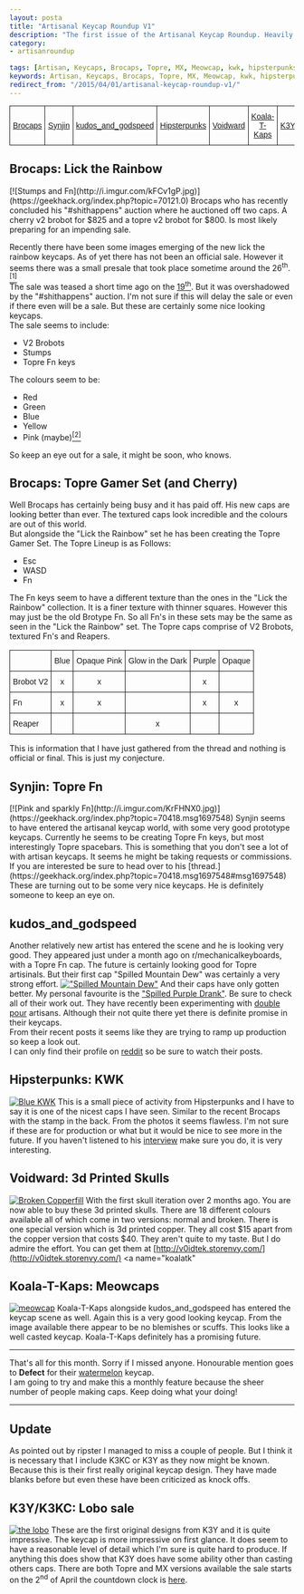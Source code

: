 ```yaml
---
layout: posta
title: "Artisanal Keycap Roundup V1"
description: "The first issue of the Artisanal Keycap Roundup. Heavily featuring Brocaps."
category: 
- artisanroundup

tags: [Artisan, Keycaps, Brocaps, Topre, MX, Meowcap, kwk, hipsterpunks, Koala-T-Kaps, kudos_and_godspeed, mtn dew, Voidward, ]
keywords: Artisan, Keycaps, Brocaps, Topre, MX, Meowcap, kwk, hipsterpunks, Koala-T-Kaps, kudos_and_godspeed, mtn dew, Voidward, geekhack, artisankeycaps, keycaps, artisans, custom,
redirect_from: "/2015/04/01/artisanal-keycap-roundup-v1/"
---
```

<style type="text/css">
.tg  {border-collapse:collapse;border-spacing:0;margin:0px auto;}
.tg td{font-family:Arial, sans-serif;font-size:14px;padding:10px 5px;border-style:solid;border-width:1px;overflow:hidden;word-break:normal;}
.tg th{font-family:Arial, sans-serif;font-size:14px;font-weight:normal;padding:10px 5px;border-style:solid;border-width:1px;overflow:hidden;word-break:normal;}
</style>
<table class="tg">
  <tr>
    <th class="tg-031e"><a href="#brocaps">Brocaps</a></th>
    <th class="tg-031e"><a href="#synjin">Synjin</a></th>
    <th class="tg-031e"><a href="#kudos">kudos_and_godspeed</a></th>
    <th class="tg-031e"><a href="#hipsterpunk">Hipsterpunks</a></th>
    <th class="tg-031e"><a href="#voidward">Voidward</a></th>
    <th class="tg-031e"><a href="#koalatk">Koala-T-Kaps</a></th>
    <th class="tg-031e"><a href="#k3">K3Y/K3KC</a></th>
  </tr>
</table>
<a name="brocaps"><h2> Brocaps: Lick the Rainbow</h2></a>
[![Stumps and Fn](http://i.imgur.com/kFCv1gP.jpg)](https://geekhack.org/index.php?topic=70121.0)
Brocaps who has recently concluded his "#shithappens" auction where he auctioned off two caps. A cherry v2 brobot for $825 and a topre v2 brobot for $800. Is most likely preparing for an impending sale.  

Recently there have been some images emerging of the new lick the rainbow keycaps. As of yet there has not been an official sale. However it seems there was a small presale that took place sometime around the 26<sup>th</sup>.[<sup>[1]</sup>](https://geekhack.org/index.php?topic=70121.msg1694411#msg1694411)  
The sale was teased a short time ago on the [19<sup>th</sup>](http://redd.it/2znww8). But it was overshadowed by the "#shithappens" auction. I'm not sure if this will delay the sale or even if there even will be a sale. But these are certainly some nice looking keycaps.  
The sale seems to include:
	
 * V2 Brobots
 * Stumps
 * Topre Fn keys

The colours seem to be:  

* Red
* Green
* Blue
* Yellow
* Pink (maybe)[<sup>[2]</sup>](https://geekhack.org/index.php?topic=70121.msg1686797#msg1686797)

So keep an eye out for a sale, it might be soon, who knows.
## Brocaps: Topre Gamer Set (and Cherry)
Well Brocaps has certainly being busy and it has paid off. His new caps are looking better than ever. The textured caps look incredible and the colours are out of this world.  
But alongside the "Lick the Rainbow" set he has been creating the Topre Gamer Set.
The Topre Lineup is as Follows:  

* Esc
* WASD
* Fn  

The Fn keys seem to have a different texture than the ones in the "Lick the Rainbow" collection. It is a finer texture with thinner squares. However this may just be the old Brotype Fn. So all Fn's in these sets may be the same as seen in the "Lick the Rainbow" set. 
The Topre caps comprise of V2 Brobots, textured Fn's and Reapers.
<table style="border-collapse:collapse;border-spacing:0"><tr><th style="font-family:Arial, sans-serif;font-size:14px;font-weight:normal;padding:10px 5px;border-style:solid;border-width:1px;overflow:hidden;word-break:normal"></th><th style="font-family:Arial, sans-serif;font-size:14px;font-weight:normal;padding:10px 5px;border-style:solid;border-width:1px;overflow:hidden;word-break:normal;text-align:center">Blue</th><th style="font-family:Arial, sans-serif;font-size:14px;font-weight:normal;padding:10px 5px;border-style:solid;border-width:1px;overflow:hidden;word-break:normal;text-align:center">Opaque Pink</th><th style="font-family:Arial, sans-serif;font-size:14px;font-weight:normal;padding:10px 5px;border-style:solid;border-width:1px;overflow:hidden;word-break:normal;text-align:center">Glow in the Dark</th><th style="font-family:Arial, sans-serif;font-size:14px;font-weight:normal;padding:10px 5px;border-style:solid;border-width:1px;overflow:hidden;word-break:normal;text-align:center">Purple</th><th style="font-family:Arial, sans-serif;font-size:14px;font-weight:normal;padding:10px 5px;border-style:solid;border-width:1px;overflow:hidden;word-break:normal;text-align:center">Opaque</th></tr><tr><td style="font-family:Arial, sans-serif;font-size:14px;padding:10px 5px;border-style:solid;border-width:1px;overflow:hidden;word-break:normal">Brobot V2</td><td style="font-family:Arial, sans-serif;font-size:14px;padding:10px 5px;border-style:solid;border-width:1px;overflow:hidden;word-break:normal;text-align:center">x</td><td style="font-family:Arial, sans-serif;font-size:14px;padding:10px 5px;border-style:solid;border-width:1px;overflow:hidden;word-break:normal;text-align:center">x</td><td style="font-family:Arial, sans-serif;font-size:14px;padding:10px 5px;border-style:solid;border-width:1px;overflow:hidden;word-break:normal;text-align:center"></td><td style="font-family:Arial, sans-serif;font-size:14px;padding:10px 5px;border-style:solid;border-width:1px;overflow:hidden;word-break:normal;text-align:center">x</td><td style="font-family:Arial, sans-serif;font-size:14px;padding:10px 5px;border-style:solid;border-width:1px;overflow:hidden;word-break:normal;text-align:center"></td></tr><tr><td style="font-family:Arial, sans-serif;font-size:14px;padding:10px 5px;border-style:solid;border-width:1px;overflow:hidden;word-break:normal">Fn</td><td style="font-family:Arial, sans-serif;font-size:14px;padding:10px 5px;border-style:solid;border-width:1px;overflow:hidden;word-break:normal;text-align:center">x</td><td style="font-family:Arial, sans-serif;font-size:14px;padding:10px 5px;border-style:solid;border-width:1px;overflow:hidden;word-break:normal;text-align:center">x</td><td style="font-family:Arial, sans-serif;font-size:14px;padding:10px 5px;border-style:solid;border-width:1px;overflow:hidden;word-break:normal;text-align:center"></td><td style="font-family:Arial, sans-serif;font-size:14px;padding:10px 5px;border-style:solid;border-width:1px;overflow:hidden;word-break:normal;text-align:center">x</td><td style="font-family:Arial, sans-serif;font-size:14px;padding:10px 5px;border-style:solid;border-width:1px;overflow:hidden;word-break:normal;text-align:center">x</td></tr><tr><td style="font-family:Arial, sans-serif;font-size:14px;padding:10px 5px;border-style:solid;border-width:1px;overflow:hidden;word-break:normal">Reaper</td><td style="font-family:Arial, sans-serif;font-size:14px;padding:10px 5px;border-style:solid;border-width:1px;overflow:hidden;word-break:normal;text-align:center"></td><td style="font-family:Arial, sans-serif;font-size:14px;padding:10px 5px;border-style:solid;border-width:1px;overflow:hidden;word-break:normal;text-align:center"></td><td style="font-family:Arial, sans-serif;font-size:14px;padding:10px 5px;border-style:solid;border-width:1px;overflow:hidden;word-break:normal;text-align:center">x</td><td style="font-family:Arial, sans-serif;font-size:14px;padding:10px 5px;border-style:solid;border-width:1px;overflow:hidden;word-break:normal;text-align:center"></td><td style="font-family:Arial, sans-serif;font-size:14px;padding:10px 5px;border-style:solid;border-width:1px;overflow:hidden;word-break:normal;text-align:center"></td></tr></table>
This is information that I have just gathered from the thread and nothing is official or final. This is just my conjecture.
<a name="synjin"><h2>Synjin: Topre Fn</h2></a>
[![Pink and sparkly Fn](http://i.imgur.com/KrFHNX0.jpg)](https://geekhack.org/index.php?topic=70418.msg1697548)
Synjin seems to have entered the artisanal keycap world, with some very good prototype keycaps. Currently he seems to be creating Topre Fn keys, but most interestingly Topre spacebars. This is something that you don't see a lot of with artisan keycaps. It seems he might be taking requests or commissions. If you are interested be sure to head over to his [thread.](https://geekhack.org/index.php?topic=70418.msg1697548#msg1697548)
These are turning out to be some very nice keycaps. He is definitely someone to keep an eye on.

<a name="kudos"><h2>kudos\_and\_godspeed</h2></a>
Another relatively new artist has entered the scene and he is looking very good. They appeared just under a month ago on r/mechanicalkeyboards, with a Topre Fn cap. The future is certainly looking good for Topre artisinals. But their first cap "Spilled Mountain Dew" was certainly a very strong effort. [!["Spilled Mountain Dew"](http://i.imgur.com/BNaoqRI.jpg)](http://redd.it/2ypr8u)
And their caps have only gotten better. My personal favourite is the ["Spilled Purple Drank"](http://redd.it/2z563q). Be sure to check all of their work out. They have recently been experimenting with [double pour](http://redd.it/2zhoxg) artisans. Although their not quite there yet there is definite promise in their keycaps.  
From their recent posts it seems like they are trying to ramp up production so keep a look out.  
I can only find their profile on [reddit](http://www.reddit.com/user/kudos_and_godspeed) so be sure to watch their posts.
<a name="hipsterpunk"><h2>Hipsterpunks: KWK</h2></a>
[![Blue KWK](http://i.imgur.com/AYRI3SF.jpg)](http://redd.it/2zykg5)
This is a small piece of activity from Hipsterpunks and I have to say it is one of the nicest caps I have seen. Similar to the recent Brocaps with the stamp in the back. From the photos it seems flawless. I'm not sure if these are for production or what but it would be nice to see more in the future. If you haven't listened to his [interview](http://blog.ctrlalt.io/articles/interview-punksdead) make sure you do, it is very interesting.
<a name="voidward"><h2>Voidward: 3d Printed Skulls</h2></a>
[![Broken Copperfill](http://i.imgur.com/bbVIUps.jpg)](http://imgur.com/gallery/64qDf/new)
With the first skull iteration over 2 months ago. You are now able to buy these 3d printed skulls. There are 18 different colours available all of which come in two versions: normal and broken. There is one special version which is 3d printed copper. They all cost $15 apart from the copper version that costs $40. They aren't quite to my taste. But I do admire the effort. You can get them at [http://v0idtek.storenvy.com/](http://v0idtek.storenvy.com/)
<a name="koalatk"<h2>Koala-T-Kaps: Meowcaps</h2></a>
[![meowcap](http://i.imgur.com/z2OMAuk.jpg)](http://redd.it/2zpux0)
Koala-T-Kaps alongside kudos\_and\_godspeed has entered the keycap scene as well. Again this is a very good looking keycap. From the image available there appear to be no blemishes or scuffs. This looks like a well casted keycap. Koala-T-Kaps definitely has a promising future.  

________ 
That's all for this month. Sorry if I missed anyone. Honourable mention goes to **Defect** for their [watermelon](http://i.imgur.com/3jjqDRph.jpg) keycap.  
I am going to try and make this a monthly feature because the sheer number of people making caps. Keep doing what your doing!

-----
## Update
As pointed out by ripster I managed to miss a couple of people. But I think it is necessary that I include K3KC or K3Y as they now might be known. Because this is their first really original keycap design. They have made blanks before but even these have been criticized as knock offs. 

<a name="k3"><h2>K3Y/K3KC: Lobo sale</h2></a>
[![the lobo](http://i2.wp.com/www.k3ycap.com/wp-content/uploads/lobo-mx-keycap.jpg)](http://www.k3ycap.com/lobo-sale/)
These are the first original designs from K3Y and it is quite impressive. The keycap is more impressive on first glance. It does seem to have a reasonable level of detail which I'm sure is quite hard to produce. If anything this does show that K3Y does have some ability other than casting others caps.
There are both Topre and MX versions available the sale starts on the 2<sup>nd</sup> of April the countdown clock is [here](http://www.timeanddate.com/countdown/to?iso=20150402T16&p0=137&fg1=000&fg2=b3b3b3&msg=Lobo+Sale&swk=1).
